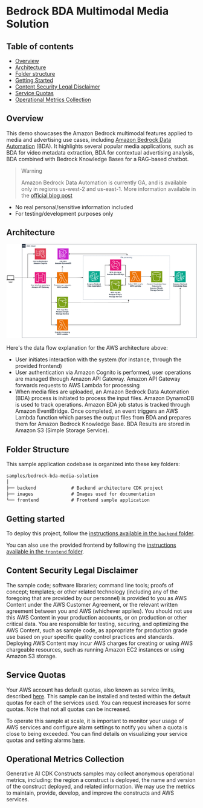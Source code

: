 # Bedrock BDA Multimodal Media Solution

## Table of contents

- [Overview](#overview)
- [Architecture](#architecture)
- [Folder structure](#folder-structure)
- [Getting Started](#getting-started)
- [Content Security Legal Disclaimer](#content-security-legal-disclaimer)
- [Service Quotas](#service-quotas)
- [Operational Metrics Collection](#operational-metrics-collection)

## Overview

This demo showcases the Amazon Bedrock multimodal features applied to media and advertising use cases, including [Amazon Bedrock Data Automation](https://aws.amazon.com/bedrock/bda/) (BDA). It highlights several popular media applications, such as BDA for video metadata extraction, BDA for contextual advertising analysis, BDA combined with Bedrock Knowledge Bases for a RAG-based chatbot.

> Warning
>
> Amazon Bedrock Data Automation is currently GA, and is available only in regions us-west-2 and us-east-1. More information available in the 
> [official blog post](https://aws.amazon.com/blogs/machine-learning/simplify-multimodal-generative-ai-with-amazon-bedrock-data-automation/)

- No real personal/sensitive information included
- For testing/development purposes only

## Architecture

![High Level Architecture](./images/BedrockBDAMediaSolution.png)

Here's the data flow explanation for the AWS architecture above:

- User initiates interaction with the system (for instance, through the provided frontend)
- User authentication via Amazon Cognito is performed, user operations are managed through Amazon API Gateway. Amazon API Gateway forwards requests to AWS Lambda for processing
- When media files are uploaded, an Amazon Bedrock Data Automation (BDA) process is initiated to process the input files. Amazon DynamoDB is used to track operations.
Amazon BDA job status is tracked through Amazon EventBridge. Once completed, an event triggers an AWS Lambda function which parses the output files from BDA and prepares them for Amazon Bedrock Knowledge Base. BDA Results are stored in Amazon S3 (Simple Storage Service).

## Folder Structure

This sample application codebase is organized into these key folders:

```
samples/bedrock-bda-media-solution
│
├── backend             # Backend architecture CDK project
├── images              # Images used for documentation
└── frontend            # Frontend sample application
```

## Getting started

To deploy this project, follow the [instructions available in the `backend` folder](./backend/README.md).

You can also use the provided frontend by following the [instructions available in the `frontend` folder](./frontend/README.md).

## Content Security Legal Disclaimer

The sample code; software libraries; command line tools; proofs of concept; templates; or other related technology (including any of the foregoing that are provided by our personnel) is provided to you as AWS Content under the AWS Customer Agreement, or the relevant written agreement between you and AWS (whichever applies). You should not use this AWS Content in your production accounts, or on production or other critical data. You are responsible for testing, securing, and optimizing the AWS Content, such as sample code, as appropriate for production grade use based on your specific quality control practices and standards. Deploying AWS Content may incur AWS charges for creating or using AWS chargeable resources, such as running Amazon EC2 instances or using Amazon S3 storage.

## Service Quotas

Your AWS account has default quotas, also known as service limits, described [here](https://docs.aws.amazon.com/general/latest/gr/aws_service_limits.html). This sample can be installed and tested within the default quotas for each of the services used. You can request increases for some quotas. Note that not all quotas can be increased.

To operate this sample at scale, it is important to monitor your usage of AWS services and configure alarm settings to notify you when a quota is close to being exceeded. You can find details on visualizing your service quotas and setting alarms [here](https://docs.aws.amazon.com/AmazonCloudWatch/latest/monitoring/CloudWatch-Quotas-Visualize-Alarms.html).

## Operational Metrics Collection

Generative AI CDK Constructs samples may collect anonymous operational metrics, including: the region a construct is deployed, the name and version of the construct deployed, and related information. We may use the metrics to maintain, provide, develop, and improve the constructs and AWS services.